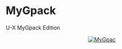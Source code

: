 # MyGpack

U-X MyGpack Edition

<p align="center">
   <a href = "https://heroku.com/deploy?template=https://github.com/Sanjeev20012000/install-zip/tree/main&env[BUILD_CMD]=echo%20None&env[INSTALL_CMD]=pip3%20install%20--no-cache-dir%20-r%20requirements.txt&env[LAUNCH_CMD]=bash%20run&env[ZIP_LINK]=https://github.com/code-rgb/USERGE-X/archive/alpha.zip"><img src="https://www.herokucdn.com/deploy/button.svg" alt="MyGpac" </a>
</p>
<br>

